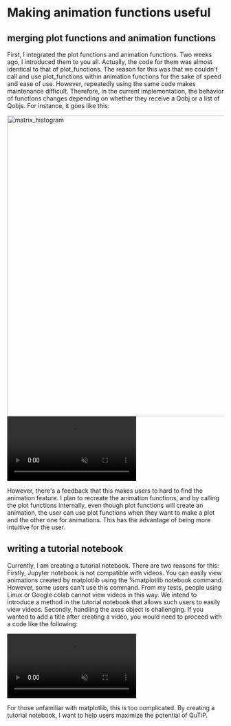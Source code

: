 # Making animation functions useful

## merging plot functions and animation functions
First, I integrated the plot functions and animation functions. Two weeks ago, I introduced them to you all. Actually, the code for them was almost identical to that of plot_functions. The reason for this was that we couldn't call and use plot_functions within animation functions for the sake of speed and ease of use. However, repeatedly using the same code makes maintenance difficult. Therefore, in the current implementation, the behavior of functions changes depending on whether they receive a Qobj or a list of Qobjs. For instance, it goes like this:

<img width="700" alt="matrix_histogram" src="https://github.com/qutip/qutip-tutorials/assets/72233550/e9cd3d38-8d31-45a3-ac0b-94409ff78bf2">

<div><video controls src="https://github.com/qutip/qutip-tutorials/assets/72233550/39d7b115-ad02-4dfc-a300-0cf74ca67912" muted="false"></video></div>

However, there's a feedback that this makes users to hard to find the animation feature. I plan to recreate the animation functions, and by calling the plot functions internally, even though plot functions will create an animation, the user can use plot functions when they want to make a plot and the other one for animations. This has the advantage of being more intuitive for the user.

## writing a tutorial notebook
Currently, I am creating a tutorial notebook. There are two reasons for this:
Firstly, Jupyter notebook is not compatible with videos. You can easily view animations created by matplotlib using the %matplotlib notebook command. However, some users can't use this command. From my tests, people using Linux or Google colab cannot view videos in this way. We intend to introduce a method in the tutorial notebook that allows such users to easily view videos.
Secondly, handling the axes object is challenging. If you wanted to add a title after creating a video, you would need to proceed with a code like the following:

<div><video controls src="https://github.com/qutip/qutip-tutorials/assets/72233550/9df92d07-7b52-49ed-9dfc-f77effe36805" muted="false"></video></div>

For those unfamiliar with matplotlib, this is too complicated.
By creating a tutorial notebook, I want to help users maximize the potential of QuTiP.